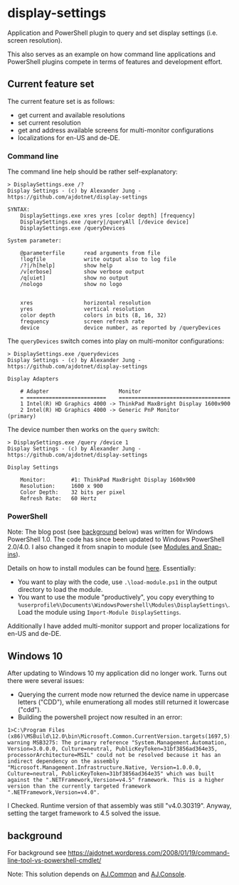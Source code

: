 # display-settings
Application and PowerShell plugin to query and set display settings (i.e. screen resolution).

This also serves as an example on how command line applications and PowerShell plugins compete in terms of features and development effort.

## Current feature set

The current feature set is as follows:
- get current and available resolutions
- set current resolution
- get and address available screens for multi-monitor configurations
- localizations for en-US and de-DE.

### Command line 

The command line help should be rather self-explanatory:

```
> DisplaySettings.exe /?
Display Settings - (c) by Alexander Jung - https://github.com/ajdotnet/display-settings

SYNTAX:
    DisplaySettings.exe xres yres [color depth] [frequency]
    DisplaySettings.exe /query|/queryAll [/device device]
    DisplaySettings.exe /queryDevices

System parameter:

    @parameterfile      read arguments from file
    !logfile            write output also to log file
    /?|/h[help]         show help
    /v[erbose]          show verbose output
    /q[uiet]            show no output
    /nologo             show no logo


    xres                horizontal resolution
    yres                vertical resolution
    color depth         colors in bits (8, 16, 32)
    frequency           screen refresh rate
    device              device number, as reported by /queryDevices
```

The `queryDevices` switch comes into play on multi-monitor configurations:

```
> DisplaySettings.exe /querydevices
Display Settings - (c) by Alexander Jung - https://github.com/ajdotnet/display-settings

Display Adapters

    # Adapter                      Monitor
    = =========================    ===================================
    1 Intel(R) HD Graphics 4000 -> ThinkPad MaxBright Display 1600x900
    2 Intel(R) HD Graphics 4000 -> Generic PnP Monitor                 (primary)
```

The device number then works on the `query` switch:

```
> DisplaySettings.exe /query /device 1
Display Settings - (c) by Alexander Jung - https://github.com/ajdotnet/display-settings

Display Settings

	Monitor:        #1: ThinkPad MaxBright Display 1600x900
    Resolution:     1600 x 900
    Color Depth:    32 bits per pixel
    Refresh Rate:   60 Hertz
```


### PowerShell

Note: The blog post (see [background](#background) below) was written for Windows PowerShell 1.0. 
The code has since been updated to Windows PowerShell 2.0/4.0. I also changed it from
snapin to module (see [Modules and Snap-ins](https://msdn.microsoft.com/en-us/library/dd878246(v=vs.85).aspx)).

Details on how to install modules can be found [here](https://msdn.microsoft.com/en-us/library/dd878350(v=vs.85).aspx).
Essentially:
- You want to play with the code, use `.\load-module.ps1` in the output directory to load the module.
- You want to use the module "productively", you copy everything to `%userprofile%\Documents\WindowsPowershell\Modules\DisplaySettings\`.
Load the module using `Import-Module DisplaySettings`.

Additionally I have added multi-monitor support and proper localizations for en-US and de-DE.

## Windows 10

After updating to Windows 10 my application did no longer work. Turns out there were several issues:
- Querying the current mode now returned the device name in uppercase letters ("CDD"), while enumerationg all modes still returned it lowercase ("cdd").
- Building the powershell project now resulted in an error:
```
1>C:\Program Files (x86)\MSBuild\12.0\bin\Microsoft.Common.CurrentVersion.targets(1697,5): warning MSB3275: The primary reference "System.Management.Automation, Version=3.0.0.0, Culture=neutral, PublicKeyToken=31bf3856ad364e35, processorArchitecture=MSIL" could not be resolved because it has an indirect dependency on the assembly "Microsoft.Management.Infrastructure.Native, Version=1.0.0.0, Culture=neutral, PublicKeyToken=31bf3856ad364e35" which was built against the ".NETFramework,Version=v4.5" framework. This is a higher version than the currently targeted framework ".NETFramework,Version=v4.0".
```
I Checked. Runtime version of that assembly was still "v4.0.30319". Anyway, setting the target framework to 4.5 solved the issue.

## background

For background see https://ajdotnet.wordpress.com/2008/01/19/command-line-tool-vs-powershell-cmdlet/

Note: This solution depends on [AJ.Common](https://github.com/ajdotnet/AJ.Common) and [AJ.Console](https://github.com/ajdotnet/AJ.Console).


